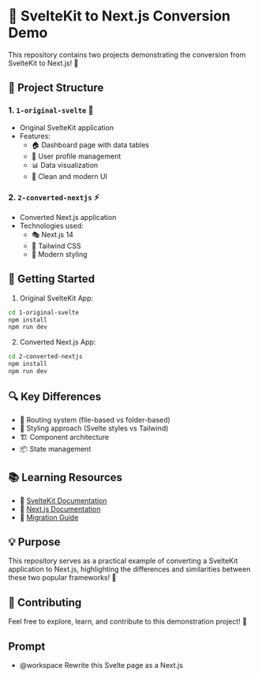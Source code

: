 # 🔄 SvelteKit to Next.js Conversion Demo

This repository contains two projects demonstrating the conversion from SvelteKit to Next.js! 🎯

## 📂 Project Structure

### 1. `1-original-svelte` 🎨
- Original SvelteKit application
- Features:
  - 🏠 Dashboard page with data tables
  - 👤 User profile management
  - 📊 Data visualization
  - 🎯 Clean and modern UI

### 2. `2-converted-nextjs` ⚡
- Converted Next.js application
- Technologies used:
  - 🎭 Next.js 14
  - 💨 Tailwind CSS
  - 🎨 Modern styling

## 🚀 Getting Started

1. Original SvelteKit App:
```bash
cd 1-original-svelte
npm install
npm run dev
```

2. Converted Next.js App:
```bash
cd 2-converted-nextjs
npm install
npm run dev
```

## 🔍 Key Differences
- 🔄 Routing system (file-based vs folder-based)
- 🎨 Styling approach (Svelte styles vs Tailwind)
- 🏗️ Component architecture
- 📦 State management

## 📚 Learning Resources
- 📖 [SvelteKit Documentation](https://kit.svelte.dev/)
- 📘 [Next.js Documentation](https://nextjs.org/docs)
- 🔄 [Migration Guide](https://nextjs.org/docs/app/building-your-application)

## 💡 Purpose
This repository serves as a practical example of converting a SvelteKit application to Next.js, highlighting the differences and similarities between these two popular frameworks! 🎯

## 🤝 Contributing
Feel free to explore, learn, and contribute to this demonstration project! 🌟


## Prompt
 - @workspace Rewrite this Svelte page as a Next.js